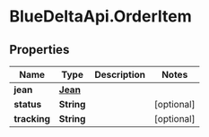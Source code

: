 # BlueDeltaApi.OrderItem

## Properties
Name | Type | Description | Notes
------------ | ------------- | ------------- | -------------
**jean** | [**Jean**](Jean.md) |  | 
**status** | **String** |  | [optional] 
**tracking** | **String** |  | [optional] 


